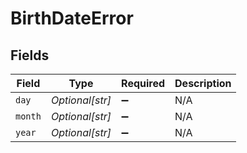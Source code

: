 # BirthDateError


## Fields

| Field              | Type               | Required           | Description        |
| ------------------ | ------------------ | ------------------ | ------------------ |
| `day`              | *Optional[str]*    | :heavy_minus_sign: | N/A                |
| `month`            | *Optional[str]*    | :heavy_minus_sign: | N/A                |
| `year`             | *Optional[str]*    | :heavy_minus_sign: | N/A                |